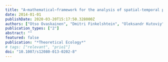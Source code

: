 ```yaml
---
title: "A~mathematical~fra­me­work for the analysis of spatial-temporal point processes"
date: 2014-01-01
publishDate: 2020-03-20T15:17:50.328000Z
authors: ["Otso Ovaskainen", "Dmitri Finkelshtein", "Oleksandr Kutoviy", "Stephen Cornell", "Ben Bolker", "Yuri Kondratiev"]
publication_types: ["2"]
abstract: ""
featured: false
publication: "*Theoretical Ecology*"
# tags: ["relevant", "prio1"]
doi: "10.1007/s12080-013-0202-8"
---
```


